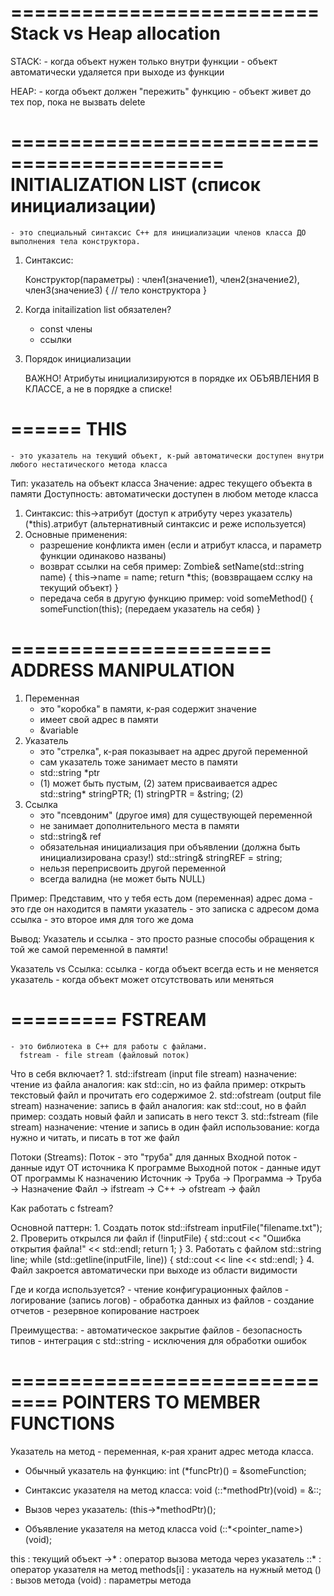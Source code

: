 ==========================
 Stack vs Heap allocation
==========================

STACK:
	- когда объект нужен только внутри функции
	- объект автоматически удаляется при выходе из функции

HEAP:
	- когда объект должен "пережить" функцию
	- объект живет до тех пор, пока не вызвать delete

============================================
 INITIALIZATION LIST (список инициализации)
============================================
	- это специальный синтаксис С++ для инициализации членов класса ДО выполнения тела конструктора.

1. Синтаксис:

	Конструктор(параметры) : член1(значение1), член2(значение2), член3(значение3) {
		// тело конструктора
	}
2. Когда initailization list обязателен?

	- const члены
	- ссылки
3. Порядок инициализации

	ВАЖНО! Атрибуты инициализируются в порядке их ОБЪЯВЛЕНИЯ В КЛАССЕ, а не в порядке а списке!

======
 THIS
======
	- это указатель на текущий объект, к-рый автоматически доступен внутри любого нестатического метода класса

Тип:			указатель на объект класса
Значение:		адрес текущего объекта в памяти
Доступность:	автоматически доступен в любом методе класса

1. Синтаксис:
	this->атрибут	(доступ к атрибуту через указатель)
	(*this).атрибут	(альтернативный синтаксис и реже используется)
2. Основные применения:
	- разрешение конфликта имен (если и атрибут класса, и параметр функции одинаково названы)
	- возврат ссылки на себя
	  пример: Zombie& setName(std::string name) {
				this->name = name;
				return *this;		(вовзвращаем сслку на текущий объект)
			}
	- передача себя в другую функцию
	  пример: void someMethod() {
				someFunction(this);	(передаем указатель на себя)
			}

======================
 ADDRESS MANIPULATION
======================
1. Переменная
	- это "коробка" в памяти, к-рая содержит значение
	- имеет свой адрес в памяти
	- &variable
2. Указатель
	- это "стрелка", к-рая показывает на адрес другой переменной
	- сам указатель тоже занимает место в памяти
	- std::string *ptr
	- (1) может быть пустым, (2) затем присваивается адрес
	  std::string* stringPTR;	(1)
	  stringPTR = &string;		(2)
3. Ссылка
	- это "псевдоним" (другое имя) для существующей переменной
	- не занимает дополнительного места в памяти
	- std::string& ref
	- обязательная инициализация при объявлении (должна быть инициализирована сразу!)
	  std::string& stringREF = string;
	- нельзя переприсвоить другой переменной
	- всегда валидна (не может быть NULL)

Пример:
	Представим, что у тебя есть дом (переменная)
		адрес дома - это где он находится в памяти
		указатель - это записка с адресом дома
		ссылка - это второе имя для того же дома

Вывод:
	Указатель и ссылка - это просто разные способы обращения к той же самой переменной в памяти!

Указатель vs Ссылка:
	ссылка		- когда объект всегда есть и не меняется
	указатель	- когда объект может отсутствовать или меняться

=========
 FSTREAM
=========
	- это библиотека в С++ для работы с файлами.
	  fstream - file stream (файловый поток)

Что в себя включает?
	1. std::ifstream (input file stream)
		назначение: чтение из файла
		аналогия: как std::cin, но из файла
		пример: открыть текстовый файл и прочитать его содержимое
	2. std::ofstream (output file stream)
		назначение: запись в файл
		аналогия: как std::cout, но в файл
		пример: создать новый файл и записать в него текст
	3. std::fstream (file stream)
		назначение: чтение и запись в один файл
		использование: когда нужно и читать, и писать в тот же файл

Потоки (Streams):
	Поток - это "труба" для данных
	Входной поток - данные идут ОТ источника К программе
	Выходной поток - данные идут ОТ программы К назначению
		Источник -> Труба -> Программа -> Труба -> Назначение
		Файл -> ifstream -> C++ -> ofstream -> файл

Как работать с fstream?

Основной паттерн:
	1. Создать поток
	   	std::ifstream inputFile("filename.txt");
	2. Проверить открылся ли файл
	   if (!inputFile) {
			std::cout << "Ошибка открытия файла!" << std::endl;
			return 1;
	   }
	3. Работать с файлом
	   std::string line;
	   while (std::getline(inputFile, line)) {
			std::cout << line << std::endl;
	   }
	4. Файл закроется автоматически при выходе из области видимости

Где и когда используется?
	- чтение конфигурационных файлов
	- логирование (запись логов)
	- обработка данных из файлов
	- создание отчетов
	- резервное копирование настроек

Преимущества:
	- автоматическое закрытие файлов
	- безопасность типов
	- интеграция с std::string
	- исключения для обработки ошибок

==============================
 POINTERS TO MEMBER FUNCTIONS
==============================
Указатель на метод - переменная, к-рая хранит адрес метода класса.

- Обычный указатель на функцию:
	int (*funcPtr)() = &someFunction;

- Синтаксис указателя на метод класса:
	void (<class>::*methodPtr)(void) = &<class>::<method>;

- Вызов через указатель:
	(this->*methodPtr)();

- Объявление указателя на метод класса
	void (<class>::*<pointer_name>)(void);
	
this		: текущий объект
->*			: оператор вызова метода через указатель
::*			: оператор указателя на метод
methods[i]	: указатель на нужный метод
()			: вызов метода
(void)		: параметры метода


